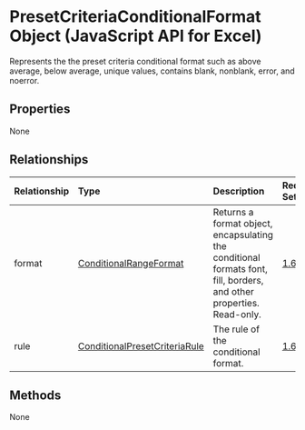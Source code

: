 # PresetCriteriaConditionalFormat Object (JavaScript API for Excel)

Represents the the preset criteria conditional format such as above average, below average, unique values, contains blank, nonblank, error, and noerror.

## Properties

None

## Relationships
| Relationship | Type	|Description| Req. Set|
|:---------------|:--------|:----------|:----|
|format|[ConditionalRangeFormat](conditionalrangeformat.md)|Returns a format object, encapsulating the conditional formats font, fill, borders, and other properties. Read-only.|[1.6](../requirement-sets/excel-api-requirement-sets.md)|
|rule|[ConditionalPresetCriteriaRule](conditionalpresetcriteriarule.md)|The rule of the conditional format.|[1.6](../requirement-sets/excel-api-requirement-sets.md)|

## Methods
None

